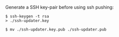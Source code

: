 
Generate a SSH key-pair before using ssh pushing:


```
$ ssh-keygen -t rsa
> ./ssh-updater.key

$ mv ./ssh-updater.key.pub ./ssh-updater.pub
```